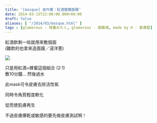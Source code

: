 ```yaml
---
title: '[masque] 自作業：紅酒蜜糖面膜'
date: 2014-03-15T22:00:00.000+08:00
draft: false
aliases: [ "/2014/03/masque.html" ]
tags : [glamorous - 保養おたく, glamorous - 面膜魂, made by H - 愛膚堅]
---
```


紅酒飲剩一啖就用來敷個面  
(難飲的也拿來造面膜／浸洋蔥)  

[![](https://1.bp.blogspot.com/-t5wQrFIb4_c/XDC4busK6kI/AAAAAAAAEVQ/8dA2VyWmAU4LVW8cDdVwplR3KFjaz0PXwCLcBGAs/s640/p.jpg)](https://1.bp.blogspot.com/-t5wQrFIb4_c/XDC4busK6kI/AAAAAAAAEVQ/8dA2VyWmAU4LVW8cDdVwplR3KFjaz0PXwCLcBGAs/s1600/p.jpg)

只是用紅酒+蜂蜜這個組合 (2:1)  
敷10分鐘... 然後過水  

此mask可令皮膚去除活性氧

同時令角質輕度軟化

從而使肌膚再生

  

不過皮膚爆乾或敏感的要先做皮膚測試啊！